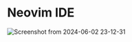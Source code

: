 # Neovim IDE

![Screenshot from 2024-06-02 23-12-31](https://github.com/phamhiep2506/nvim/assets/64464369/f4f0dbff-aea6-494a-889f-23f77d3e9d40)
